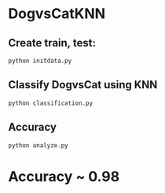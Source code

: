 # DogvsCatKNN
## Create train, test:
   ```python initdata.py```
## Classify DogvsCat using KNN
  ```python classification.py```
## Accuracy
  ```python analyze.py```

# Accuracy ~ 0.98
